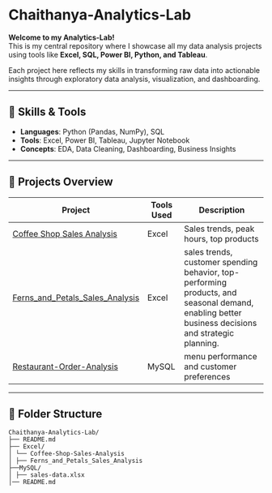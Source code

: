 # Chaithanya-Analytics-Lab

**Welcome to my Analytics-Lab!**  
This is my central repository where I showcase all my data analysis projects using tools like **Excel, SQL, Power BI, Python, and Tableau**.

Each project here reflects my skills in transforming raw data into actionable insights through exploratory data analysis, visualization, and dashboarding.

---

## 🧠 Skills & Tools
- **Languages**: Python (Pandas, NumPy), SQL
- **Tools**: Excel, Power BI, Tableau, Jupyter Notebook
- **Concepts**: EDA, Data Cleaning, Dashboarding, Business Insights

---

## 📁 Projects Overview

| Project | Tools Used | Description |
|--------|------------|-------------|
| [Coffee Shop Sales Analysis](https://github.com/cspoojary/Coffee-Shop-Sales-Analysis) | Excel | Sales trends, peak hours, top products |
| [Ferns_and_Petals_Sales_Analysis](https://github.com/cspoojary/Ferns_and_Petals_Sales_Analysis) | Excel | sales trends, customer spending behavior, top-performing products, and seasonal demand, enabling better business decisions and strategic planning. |
| [Restaurant-Order-Analysis](https://github.com/cspoojary/Restaurant-Order-Analysis?tab=readme-ov-file) | MySQL | menu performance and customer preferences |

---

## 📂 Folder Structure
```
Chaithanya-Analytics-Lab/
├── README.md
├── Excel/
│ └── Coffee-Shop-Sales-Analysis
│ ├── Ferns_and_Petals_Sales_Analysis
├──MySQL/
│ ├── sales-data.xlsx
│── README.md

```

